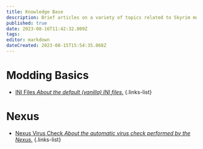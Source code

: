 ```yaml
---
title: Knowledge Base
description: Brief articles on a variety of topics related to Skyrim modding.
published: true
date: 2023-08-16T11:42:32.809Z
tags: 
editor: markdown
dateCreated: 2023-08-15T15:54:35.068Z
---
```


# Modding Basics

- [INI Files *About the default (vanilla) INI files.*](/knowledge-base/ini-files)
{.links-list}

# Nexus

- [Nexus Virus Check *About the automatic virus check performed by the Nexus.*](/knowledge-base/nexus-virus-check)
{.links-list}